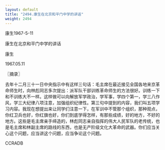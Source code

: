```yaml
---
layout: default
title: "2494.康生在北京和平门中学的讲话"
weight: 2494
---
```


康生1967-5-11

康生在北京和平门中学的讲话

康生

1967.05.11

〖摘录〗

去年十二月三十一日中央指示中有这样三句话：毛主席在最近接见全国各地来京革命师生时，向林彪同志多次提出：派军队干部训练革命师生的方法很好。训练一下和不训练大不一样。这样做可以向解放军学政治，学军事，学四个第一，学三八作风，学三大纪律八项注意，加强组织纪律性。第三句中提到的内容，我们叫五项学习内容。我现在想提出来让同学们注意一下，在军训中不管那个组织，那种观点，你红卫兵也好，你红旗也好，你们到底学得怎样，有那些成绩，好的地方，不好的地方。这些是毛主席亲手缔造的，林彪同志亲自指挥的伟大人民军队的老传统，也是毛主席和林副主席的路线的东西，也是无产阶级文化大革命的武器。你们应当关心这个问题，应当讲这个问题，应当争论这个问题。

CCRADB

